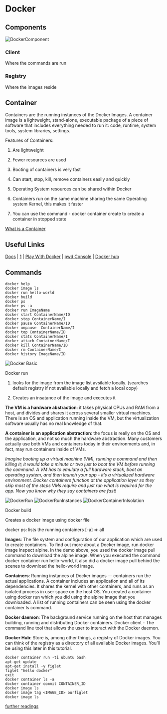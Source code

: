 # Docker

## Components

![DockerComponent](https://docs.docker.com/engine/images/architecture.svg)

### Client

Where the commands are run

### Registry

Where the images reside

## Container

Containers are the running instances of the Docker Images.
A container image is a lightweight, stand-alone, executable package of a piece of software that includes everything needed to run it: code, runtime, system tools, system libraries, settings.

Features of Containers:

1. Are lightweight

2. Fewer resources are used

3. Booting of containers is very fast

4. Can start, stop, kill, remove containers easily and quickly

5. Operating System resources can be shared within Docker

6. Containers run on the same machine sharing the same Operating system Kernel, this makes it faster

7. You can use the command - docker container create
to create a container in stopped state

[What is a Container](https://www.docker.com/resources/what-container)

## Useful Links

[Docs](https://docs.docker.com/get-docker/)
| [1](https://www.docker.com/blog/best-way-learn-docker-free-play-docker-pwd/)
| [Play With Docker](https://training.play-with-docker.com/)
| [pwd Console](http://play-with-docker.com/)
| [Docker hub](https://hub.docker.com/)

## Commands

```console
docker help
docker image ls
docker run hello-world
docker build
docker ps
docker ps -a
docker run ImageName
docker start ContainerName/ID
docker stop ContainerName/I
docker pause ContainerName/ID
docker unpause  ContainerName/I
docker top ContainerName/ID
docker stats ContainerName/I
docker attach ContainerName/I
docker kill ContainerName/ID
docker rm ContainerName/I
docker history ImageName/ID
```

![Docker Basic](https://training.play-with-docker.com/images/ops-basics-hello-world.svg)

Docker run 

1. looks for the image from the image list avsilable locally. (searches default registry if not available locally and fetch a local copy)

2. Creates an insatance of the image and executes it

**The VM is a hardware abstraction**: it takes physical CPUs and RAM from a host, and divides and shares it across several smaller virtual machines. There is an OS and application running inside the VM, but the virtualization software usually has no real knowledge of that.

**A container is an application abstraction**: the focus is really on the OS and the application, and not so much the hardware abstraction. Many customers actually use both VMs and containers today in their environments and, in fact, may run containers inside of VMs.

*Imagine booting up a virtual machine (VM), running a command and then killing it; it would take a minute or two just to boot the VM before running the command. A VM has to emulate a full hardware stack, boot an operating system, and then launch your app - it’s a virtualized hardware environment. Docker containers function at the application layer so they skip most of the steps VMs require and just run what is required for the app. Now you know why they say containers are fast!*

![DockerRun](https://training.play-with-docker.com/images/ops-basics-run-details.svg)
![DockerRunInstances](https://training.play-with-docker.com/images/ops-basics-instances.svg)
![DockerContainerInIsolation](https://training.play-with-docker.com/images/ops-basics-exec.svg)

Docker build

Creates a docker image using docker file

docker ps: lists the running containers [-a] => all

**Images**: The file system and configuration of our application which are used to create containers. To find out more about a Docker image, run docker image inspect alpine. In the demo above, you used the docker image pull command to download the alpine image. When you executed the command docker container run hello-world, it also did a docker image pull behind the scenes to download the hello-world image.


**Containers**: Running instances of Docker images — containers run the actual applications. A container includes an application and all of its dependencies. It shares the kernel with other containers, and runs as an isolated process in user space on the host OS. You created a container using docker run which you did using the alpine image that you downloaded. A list of running containers can be seen using the docker container ls command.


**Docker daemon**: The background service running on the host that manages building, running and distributing Docker containers.
Docker client - The command line tool that allows the user to interact with the Docker daemon.


**Docker Hub**: Store is, among other things, a registry of Docker images. You can think of the registry as a directory of all available Docker images. You’ll be using this later in this tutorial.

```console
docker container run -ti ubuntu bash
apt-get update
apt-get install -y figlet
figlet "hello docker"
exit
docker container ls -a
docker container commit CONTAINER_ID
docker image ls
docker image tag <IMAGE_ID> ourfiglet
docker image ls
```

[further readings](https://training.play-with-docker.com/ops-s1-images/)
